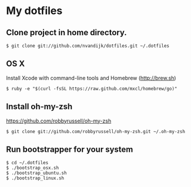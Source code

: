 # My dotfiles

## Clone project in home directory.

    $ git clone git://github.com/nvandijk/dotfiles.git ~/.dotfiles

## OS X

Install Xcode with command-line tools and Homebrew (http://brew.sh)

    $ ruby -e "$(curl -fsSL https://raw.github.com/mxcl/homebrew/go)"

## Install oh-my-zsh

https://github.com/robbyrussell/oh-my-zsh

    $ git clone git://github.com/robbyrussell/oh-my-zsh.git ~/.oh-my-zsh

## Run bootstrapper for your system

    $ cd ~/.dotfiles
    $ ./bootstrap_osx.sh
    $ ./bootstrap_ubuntu.sh
    $ ./bootstrap_linux.sh
